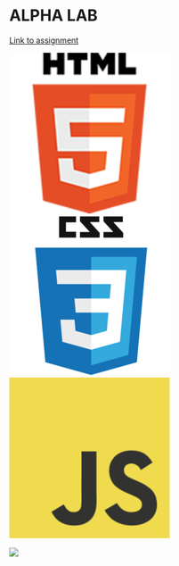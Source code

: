 # ALPHA LAB

[Link to assignment](https://gist.github.com/barrycumbie/0d4e710d760061cff03a5b6e7139c0a4)

![](https://github.com/PrinceCorwin/Useful-tech-icons/blob/main/images/HTML.png?raw=true) ![](https://github.com/PrinceCorwin/Useful-tech-icons/blob/main/images/css.png?raw=true) ![](https://github.com/PrinceCorwin/Useful-tech-icons/blob/main/images/javascript.png?raw=true)

![](https://media.giphy.com/media/qwZobnZVXwh5yrahIN/giphy.gif)
